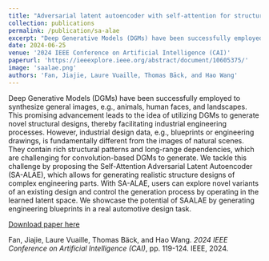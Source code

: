```yaml
---
title: "Adversarial latent autoencoder with self-attention for structural image synthesis"
collection: publications
permalink: /publication/sa-alae
excerpt: "Deep Generative Models (DGMs) have been successfully employed to synthesize general images, e.g., animals, human faces, and landscapes. This promising advancement leads to the idea of utilizing DGMs to generate novel structural designs, thereby facilitating industrial engineering processes. However, industrial design data, e.g., blueprints or engineering drawings, is fundamentally different from the images of natural scenes. They contain rich structural patterns and long-range dependencies, which are challenging for convolution-based DGMs to generate. We tackle this challenge by proposing the Self-Attention Adversarial Latent Autoencoder (SA-ALAE), which allows for generating realistic structure designs of complex engineering parts. With SA-ALAE, users can explore novel variants of an existing design and control the generation process by operating in the learned latent space. We showcase the potential of SAALAE by generating engineering blueprints in a real automotive design task. "
date: 2024-06-25
venue: '2024 IEEE Conference on Artificial Intelligence (CAI)'
paperurl: 'https://ieeexplore.ieee.org/abstract/document/10605375/'
image: 'saalae.png'
authors: 'Fan, Jiajie, Laure Vuaille, Thomas Bäck, and Hao Wang'
---
```


Deep Generative Models (DGMs) have been successfully employed to synthesize general images, e.g., animals, human faces, and landscapes. This promising advancement leads to the idea of utilizing DGMs to generate novel structural designs, thereby facilitating industrial engineering processes. However, industrial design data, e.g., blueprints or engineering drawings, is fundamentally different from the images of natural scenes. They contain rich structural patterns and long-range dependencies, which are challenging for convolution-based DGMs to generate. We tackle this challenge by proposing the Self-Attention Adversarial Latent Autoencoder (SA-ALAE), which allows for generating realistic structure designs of complex engineering parts. With SA-ALAE, users can explore novel variants of an existing design and control the generation process by operating in the learned latent space. We showcase the potential of SAALAE by generating engineering blueprints in a real automotive design task. 

[Download paper here](https://arxiv.org/pdf/2307.10166)

Fan, Jiajie, Laure Vuaille, Thomas Bäck, and Hao Wang. <i>2024 IEEE Conference on Artificial Intelligence (CAI)</i>, pp. 119-124. IEEE, 2024.
